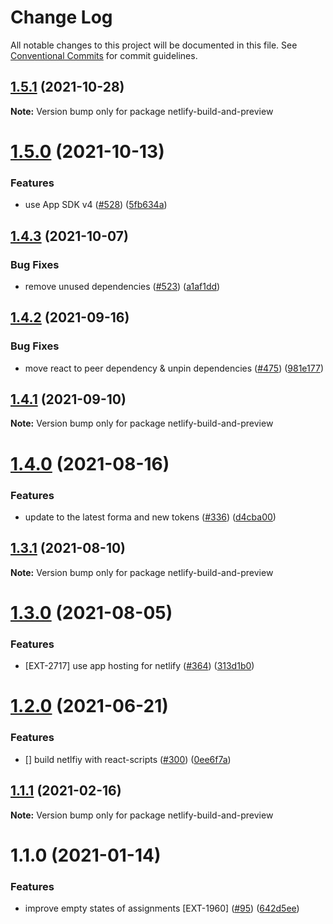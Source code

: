 # Change Log

All notable changes to this project will be documented in this file.
See [Conventional Commits](https://conventionalcommits.org) for commit guidelines.

## [1.5.1](https://github.com/contentful/apps/compare/netlify-build-and-preview@1.5.0...netlify-build-and-preview@1.5.1) (2021-10-28)

**Note:** Version bump only for package netlify-build-and-preview





# [1.5.0](https://github.com/contentful/apps/compare/netlify-build-and-preview@1.4.3...netlify-build-and-preview@1.5.0) (2021-10-13)


### Features

* use App SDK v4 ([#528](https://github.com/contentful/apps/issues/528)) ([5fb634a](https://github.com/contentful/apps/commit/5fb634a0679de8af4ada0de3d571a8a5e5564090))





## [1.4.3](https://github.com/contentful/apps/compare/netlify-build-and-preview@1.4.2...netlify-build-and-preview@1.4.3) (2021-10-07)


### Bug Fixes

* remove unused dependencies ([#523](https://github.com/contentful/apps/issues/523)) ([a1af1dd](https://github.com/contentful/apps/commit/a1af1dd07726c1119e0c16fcbdfb3bea4f88dae2))





## [1.4.2](https://github.com/contentful/apps/compare/netlify-build-and-preview@1.4.1...netlify-build-and-preview@1.4.2) (2021-09-16)


### Bug Fixes

* move react to peer dependency & unpin dependencies ([#475](https://github.com/contentful/apps/issues/475)) ([981e177](https://github.com/contentful/apps/commit/981e177092fafdcce211822277d3ee0dad7ae689))





## [1.4.1](https://github.com/contentful/apps/compare/netlify-build-and-preview@1.4.0...netlify-build-and-preview@1.4.1) (2021-09-10)

**Note:** Version bump only for package netlify-build-and-preview





# [1.4.0](https://github.com/contentful/apps/compare/netlify-build-and-preview@1.3.1...netlify-build-and-preview@1.4.0) (2021-08-16)


### Features

* update to the latest forma and new tokens ([#336](https://github.com/contentful/apps/issues/336)) ([d4cba00](https://github.com/contentful/apps/commit/d4cba009066b590b790b0d32bb1afbcf699d3bee))





## [1.3.1](https://github.com/contentful/apps/compare/netlify-build-and-preview@1.3.0...netlify-build-and-preview@1.3.1) (2021-08-10)

**Note:** Version bump only for package netlify-build-and-preview





# [1.3.0](https://github.com/contentful/apps/compare/netlify-build-and-preview@1.2.0...netlify-build-and-preview@1.3.0) (2021-08-05)


### Features

* [EXT-2717] use app hosting for netlify ([#364](https://github.com/contentful/apps/issues/364)) ([313d1b0](https://github.com/contentful/apps/commit/313d1b0be3ad5b366141c2b0fb08ded886883728))





# [1.2.0](https://github.com/contentful/apps/compare/netlify-build-and-preview@1.1.1...netlify-build-and-preview@1.2.0) (2021-06-21)


### Features

* [] build netlfiy with react-scripts ([#300](https://github.com/contentful/apps/issues/300)) ([0ee6f7a](https://github.com/contentful/apps/commit/0ee6f7aecc924c21f3cd4973361c8f551daa2755))





## [1.1.1](https://github.com/contentful/apps/compare/netlify-build-and-preview@1.1.0...netlify-build-and-preview@1.1.1) (2021-02-16)

**Note:** Version bump only for package netlify-build-and-preview





# 1.1.0 (2021-01-14)


### Features

* improve empty states of assignments [EXT-1960] ([#95](https://github.com/contentful/apps/issues/95)) ([642d5ee](https://github.com/contentful/apps/commit/642d5ee11664f87acb9797e39c07e1ceabb588c6))
